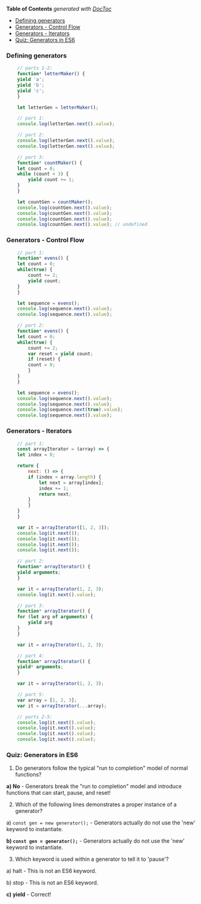 <!-- START doctoc generated TOC please keep comment here to allow auto update -->
<!-- DON'T EDIT THIS SECTION, INSTEAD RE-RUN doctoc TO UPDATE -->
**Table of Contents**  *generated with [DocToc](https://github.com/thlorenz/doctoc)*

- [Defining generators](#defining-generators)
- [Generators - Control Flow](#generators---control-flow)
- [Generators - Iterators](#generators---iterators)
- [Quiz: Generators in ES6](#quiz-generators-in-es6)

<!-- END doctoc generated TOC please keep comment here to allow auto update -->


### Defining generators

```JavaScript
    // parts 1-2:
    function* letterMaker() {
    yield 'a';
    yield 'b';
    yield 'c';
    }

    let letterGen = letterMaker();

    // part 1:
    console.log(letterGen.next().value);

    // part 2:
    console.log(letterGen.next().value);
    console.log(letterGen.next().value);

    // part 3:
    function* countMaker() {
    let count = 0;
    while (count < 3) {
        yield count += 1;
    }
    }

    let countGen = countMaker();
    console.log(countGen.next().value);
    console.log(countGen.next().value);
    console.log(countGen.next().value);
    console.log(countGen.next().value); // undefined

```
### Generators - Control Flow
```JavaScript
    // part 1:
    function* evens() {
    let count = 0;
    while(true) {
        count += 2;
        yield count;
    }
    }

    let sequence = evens();
    console.log(sequence.next().value);
    console.log(sequence.next().value);

    // part 2:
    function* evens() {
    let count = 0;
    while(true) {
        count += 2;
        var reset = yield count;
        if (reset) {
        count = 0;
        }
    }
    }

    let sequence = evens();
    console.log(sequence.next().value);
    console.log(sequence.next().value);
    console.log(sequence.next(true).value);
    console.log(sequence.next().value);
```
### Generators - Iterators

```JavaScript
    // part 1:
    const arrayIterator = (array) => {
    let index = 0;

    return {
        next: () => {
        if (index < array.length) {
            let next = array[index];
            index += 1;
            return next;
        }
        }
    }
    }

    var it = arrayIterator([1, 2, 3]);
    console.log(it.next());
    console.log(it.next());
    console.log(it.next());
    console.log(it.next());

    // part 2:
    function* arrayIterator() {
    yield arguments;
    }

    var it = arrayIterator(1, 2, 3);
    console.log(it.next().value);

    // part 3:
    function* arrayIterator() {
    for (let arg of arguments) {
        yield arg
    }
    }

    var it = arrayIterator(1, 2, 3);

    // part 4:
    function* arrayIterator() {
    yield* arguments;
    }

    var it = arrayIterator(1, 2, 3);

    // part 5:
    var array = [1, 2, 3];
    var it = arrayIterator(...array);

    // parts 2-5:
    console.log(it.next().value);
    console.log(it.next().value);
    console.log(it.next().value);
    console.log(it.next().value);
```

### Quiz: Generators in ES6


1) Do generators follow the typical "run to completion" model of normal functions?

**a) No** - Generators break the "run to completion" model and introduce functions that can start, pause, and reset!


2) Which of the following lines demonstrates a proper instance of a generator?

a) ```const gen = new generator();``` - Generators actually do not use the 'new' keyword to instantiate.

**b) ```const gen = generator();```**  - Generators actually do not use the 'new' keyword to instantiate.


3) Which keyword is used within a generator to tell it to 'pause'?

a) halt - This is not an ES6 keyword.

b) stop - This is not an ES6 keyword.

**c) yield** - Correct!
